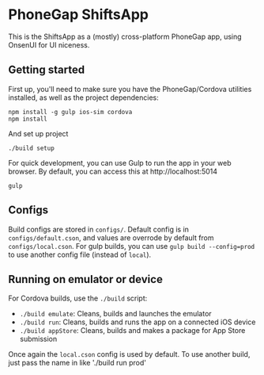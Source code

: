 # PhoneGap ShiftsApp

This is the ShiftsApp as a (mostly) cross-platform PhoneGap app, using OnsenUI for UI niceness.

## Getting started

First up, you'll need to make sure you have the PhoneGap/Cordova utilities installed, as well as the project dependencies:

    npm install -g gulp ios-sim cordova
    npm install

And set up project

    ./build setup

For quick development, you can use Gulp to run the app in your web browser. By default, you can access this at http://localhost:5014

    gulp


## Configs

Build configs are stored in `configs/`. Default config is in `configs/default.cson`, and values are overrode by default from `configs/local.cson`. For gulp builds, you can use `gulp build --config=prod` to use another config file (instead of `local`).

## Running on emulator or device

For Cordova builds, use the `./build` script:

* `./build emulate`: Cleans, builds and launches the emulator
* `./build run`: Cleans, builds and runs the app on a connected iOS device
* `./build appStore`: Cleans, builds and makes a package for App Store submission

Once again the `local.cson` config is used by default. To use another build, just pass the name in like './build run prod'